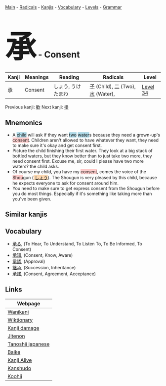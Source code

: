<style> bigfont {font-size: 100px}</style>
[Main](../index.md) -
[Radicals](../radicals.md) -
[Kanjis](../kanjis.md) -
[Vocabulary](../vocabulary.md) -
[Levels](../levels.md) -
[Grammar](../grammar.md)
# <bigfont> 承</bigfont> - Consent 

| Kanji | Meanings | Reading | Radicals | Level |
| --- | --- | --- | --- | --- |
| 承 | Consent | しょう, うけたまわ | [子](../radicals/子.md) (Child), [二](../radicals/二.md) (Two), [水](../radicals/水.md) (Water),  | [Level 34](../levels/wk_level34.md) |

Previous kanji: [歓](歓.md) Next kanji: [損](損.md) 

## Mnemonics
 * A <span style="background-color:#ADD8E6"> child</span> will ask if they want <span style="background-color:#ADD8E6"> two</span> <span style="background-color:#ADD8E6"> water</span>s because they need a grown-up's <span style="background-color:#ffcccb"> consent</span>. Children aren't allowed to have whatever they want, they need to make sure it's okay and get consent first.
* Picture the child finishing their first water. They look at a big stack of bottled waters, but they know better than to just take two more, they need consent first. Excuse me, sir, could I please have two more waters? the child asks.
* Of course my child, you have my <span style="background-color:#ffcccb"> consent</span>, comes the voice of the <span style="background-color:#ffcccb"> Shou</span>gun (<span style="background-color:#fed8b1"> [しょう](https://jisho.org/search/しょう)</span>). The Shougun is very pleased by this child, because he expects everyone to ask for consent around him.
* You need to make sure to get express consent from the Shougun before you do most things. Especially if it's something like taking more than you've been given.


## Similar kanjis
 


## Vocabulary
 * [承る](../vocabulary/承.md), (To Hear, To Understand, To Listen To, To Be Informed, To Consent)
* [承知](../vocabulary/承.md), (Consent, Know, Aware)
* [承認](../vocabulary/承.md), (Approval)
* [継承](../vocabulary/承.md), (Succession, Inheritance)
* [承諾](../vocabulary/承.md), (Consent, Agreement, Acceptance)



## Links 

| Webpage |
| --- |
| [Wanikani          ](https://www.wanikani.com/kanji/承) |
| [Wiktionary        ](https://en.wiktionary.org/wiki/承) |
| [Kanji damage      ](http://www.kanjidamage.com/kanji/search?utf8=✓&q=承) |
| [Jitenon           ](https://jitenon.com/kanji/承) |
| [Tanoshii japanese ](https://www.tanoshiijapanese.com/dictionary/kanji.cfm?k=承) |
| [Baike             ](https://baike.baidu.com/item/承) |
| [Kanji Alive       ](https://app.kanjialive.com/承) |
| [Kanshudo          ](https://www.kanshudo.com/searchmn?q=承) |
| [Koohii            ](https://kanji.koohii.com/study/kanji/承) |
